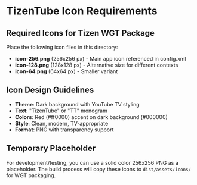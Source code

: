 # TizenTube Icon Requirements

## Required Icons for Tizen WGT Package

Place the following icon files in this directory:

- **icon-256.png** (256x256 px) - Main app icon referenced in config.xml
- **icon-128.png** (128x128 px) - Alternative size for different contexts  
- **icon-64.png** (64x64 px) - Smaller variant

## Icon Design Guidelines

- **Theme**: Dark background with YouTube TV styling
- **Text**: "TizenTube" or "TT" monogram
- **Colors**: Red (#ff0000) accent on dark background (#000000)
- **Style**: Clean, modern, TV-appropriate
- **Format**: PNG with transparency support

## Temporary Placeholder

For development/testing, you can use a solid color 256x256 PNG as a placeholder.
The build process will copy these icons to `dist/assets/icons/` for WGT packaging.